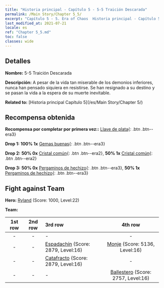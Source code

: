 ```yaml
---
title: "Historia principal - Capítulo 5 - 5-5 Traición Descarada"
permalink: /Main Story/Chapter 5_5/
excerpt: "Capítulo 5 - 5. Era of Chaos  Historia principal - Capítulo 5_5. 5-5 Traición Descarada"
last_modified_at: 2021-07-21
locale: es
ref: "Chapter 5_5.md"
toc: false
classes: wide
---
```


## Detalles

 **Nombre:** 5-5 Traición Descarada

 **Descripción:** A pesar de la vida tan miserable de los demonios inferiores, nunca han pensado siquiera en resistirse. Se han resignado a su destino y se pasan la vida a la espera de su muerte inevitable.

 **Related to:** [Historia principal Capítulo 5](/es/Main Story/Chapter 5/)

## Recompensa obtenida

 **Recompensa por completar por primera vez::** [Llave de plata](/ItemsES/con_693/){: .btn .btn--era3}

 **Drop 1:** **100% 1x** [Gemas buenas](/ItemsES/mat_16/){: .btn .btn--era3}

 **Drop 2:** **50% 0x** [Cristal común](/ItemsES/mat_11/){: .btn .btn--era2}, **50% 1x** [Cristal común](/ItemsES/mat_11/){: .btn .btn--era2}

 **Drop 3:** **50% 0x** [Pergaminos de hechizo](/ItemsES/con_694/){: .btn .btn--era3}, **50% 1x** [Pergaminos de hechizo](/ItemsES/con_694/){: .btn .btn--era3}


## Fight against Team
 **Hero:** [Ryland](/es/heroes/Ryland/) (Score: 1000, Level:22)

 **Team:**


  | 1st row | 2nd row | 3rd row | 4th row |
  |:----:|:----:|:----|:----:|
  | - | - | - | - |
  | - | - | [Espadachín](/es/units/Swordsman/) (Score: 2879, Level:16)  | [Monje](/es/units/Monk/) (Score: 5136, Level:16)  |
  | - | - | [Catafracto](/es/units/Cavalier/) (Score: 2879, Level:16)  | - |
  | - | - | - | [Ballestero](/es/units/Marksman/) (Score: 2757, Level:16)  |


